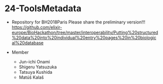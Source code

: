 # 24-ToolsMetadata
* Repository for BH2018Paris
 Please share the preliminary version!!!
 https://github.com/elixir-europe/BioHackathon/tree/master/interoperability/Putting%20structured%20data%20into%20individual%20entry%20pages%20in%20biological%20database
 
* Member
  * Jun-ichi Onami
  * Shigeru Yatsuzuka
  * Tatsuya Kushida
  * Matúš Kalaš
